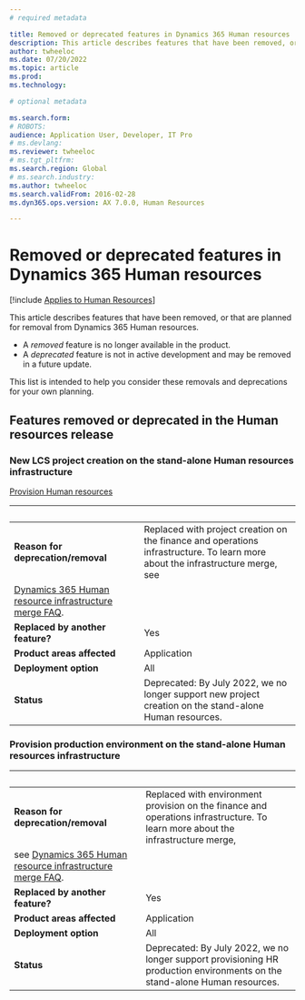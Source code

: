 ```yaml
---
# required metadata

title: Removed or deprecated features in Dynamics 365 Human resources
description: This article describes features that have been removed, or that are planned for removal from Dynamics 365 Human resources. 
author: twheeloc
ms.date: 07/20/2022
ms.topic: article
ms.prod: 
ms.technology: 

# optional metadata

ms.search.form:
# ROBOTS: 
audience: Application User, Developer, IT Pro
# ms.devlang: 
ms.reviewer: twheeloc
# ms.tgt_pltfrm: 
ms.search.region: Global
# ms.search.industry: 
ms.author: twheeloc
ms.search.validFrom: 2016-02-28
ms.dyn365.ops.version: AX 7.0.0, Human Resources

---
```


# Removed or deprecated features in Dynamics 365 Human resources

[!include [Applies to Human Resources](../includes/applies-to-hr.md)]

This article describes features that have been removed, or that are planned for removal from Dynamics 365 Human resources.

- A *removed* feature is no longer available in the product.
- A *deprecated* feature is not in active development and may be removed in a future update.

This list is intended to help you consider these removals and deprecations for your own planning. 

## Features removed or deprecated in the Human resources release

### New LCS project creation on the stand-alone Human resources infrastructure 

[Provision Human resources](hr-admin-setup-provision.md)

| &nbsp; | &nbsp; |
|------------|--------------------|
| **Reason for deprecation/removal** |Replaced with project creation on the finance and operations infrastructure. To learn more about the infrastructure merge, see 
[Dynamics 365 Human resource infrastructure merge FAQ](/hr-infrastructure-merge-faq.md).|
| **Replaced by another feature?**   |  Yes|
| **Product areas affected**         |Application |
| **Deployment option**              | All  |
| **Status**                         | Deprecated: By July 2022, we no longer support new project creation on the stand-alone Human resources.|

### Provision production environment on the stand-alone Human resources infrastructure 

| &nbsp; | &nbsp; |
|------------|--------------------|
| **Reason for deprecation/removal** |Replaced with environment provision on the finance and operations infrastructure. To learn more about the infrastructure merge, 
see [Dynamics 365 Human resource infrastructure merge FAQ](/hr-infrastructure-merge-faq.md).|
| **Replaced by another feature?**   |  Yes|
| **Product areas affected**         |Application |
| **Deployment option**              | All  |
| **Status**                         | Deprecated: By July 2022, we no longer support provisioning HR production environments on the stand-alone Human resources.|













